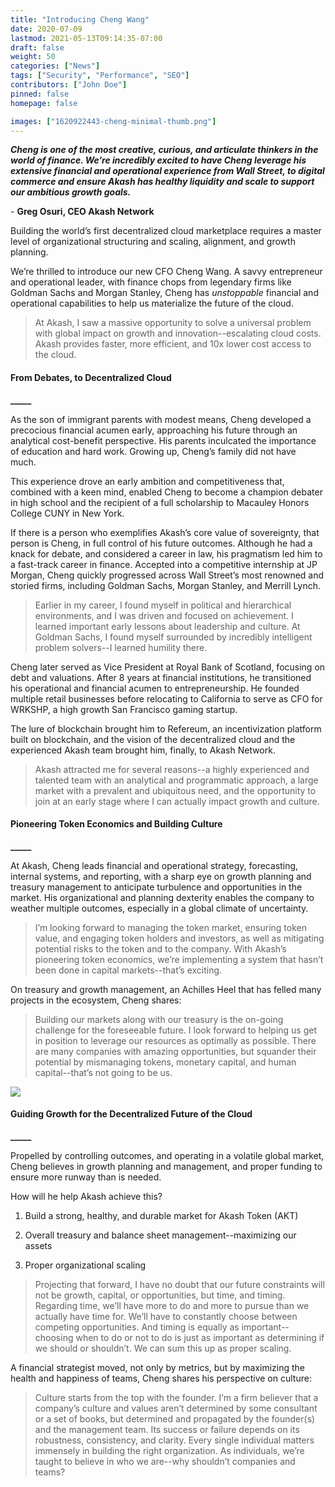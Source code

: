 ```yaml
---
title: "Introducing Cheng Wang"
date: 2020-07-09
lastmod: 2021-05-13T09:14:35-07:00
draft: false
weight: 50
categories: ["News"]
tags: ["Security", "Performance", "SEO"]
contributors: ["John Doe"]
pinned: false
homepage: false

images: ["1620922443-cheng-minimal-thumb.png"]
---
```

_**Cheng is one of the most creative, curious, and articulate thinkers in the world of finance. We’re incredibly excited to have Cheng leverage his extensive financial and operational experience from Wall Street, to digital commerce and ensure Akash has healthy liquidity and scale to support our ambitious growth goals.**_  
  
\- **Greg Osuri, CEO Akash Network**

  

Building the world’s first decentralized cloud marketplace requires a master level of organizational structuring and scaling, alignment, and growth planning. 

We’re thrilled to introduce our new CFO Cheng Wang. A savvy entrepreneur and operational leader, with finance chops from legendary firms like Goldman Sachs and Morgan Stanley, Cheng has _unstoppable_ financial and operational capabilities to help us materialize the future of the cloud.

> At Akash, I saw a massive opportunity to solve a universal problem with global impact on growth and innovation--escalating cloud costs. Akash provides faster, more efficient, and 10x lower cost access to the cloud.

#### **From Debates, to Decentralized Cloud**  
**\_\_\_\_\_**

As the son of immigrant parents with modest means, Cheng developed a precocious financial acumen early, approaching his future through an analytical cost-benefit perspective. His parents inculcated the importance of education and hard work. Growing up, Cheng’s family did not have much. 

This experience drove an early ambition and competitiveness that, combined with a keen mind, enabled Cheng to become a champion debater in high school and the recipient of a full scholarship to Macauley Honors College CUNY in New York.  
  
If there is a person who exemplifies Akash’s core value of sovereignty, that person is Cheng, in full control of his future outcomes. Although he had a knack for debate, and considered a career in law, his pragmatism led him to a fast-track career in finance. Accepted into a competitive internship at JP Morgan, Cheng quickly progressed across Wall Street’s most renowned and storied firms, including Goldman Sachs, Morgan Stanley, and Merrill Lynch. 

> Earlier in my career, I found myself in political and hierarchical environments, and I was driven and focused on achievement. I learned important early lessons about leadership and culture. At Goldman Sachs, I found myself surrounded by incredibly intelligent problem solvers--I learned humility there.

Cheng later served as Vice President at Royal Bank of Scotland, focusing on debt and valuations. After 8 years at financial institutions, he transitioned his operational and financial acumen to entrepreneurship. He founded multiple retail businesses before relocating to California to serve as CFO for WRKSHP, a high growth San Francisco gaming startup.

The lure of blockchain brought him to Refereum, an incentivization platform built on blockchain, and the vision of the decentralized cloud and the experienced Akash team brought him, finally, to Akash Network.

> Akash attracted me for several reasons--a highly experienced and talented team with an analytical and programmatic approach, a large market with a prevalent and ubiquitous need, and the opportunity to join at an early stage where I can actually impact growth and culture.

#### **Pioneering Token Economics and Building Culture**  
**\_\_\_\_\_**

At Akash, Cheng leads financial and operational strategy, forecasting, internal systems, and reporting, with a sharp eye on growth planning and treasury management to anticipate turbulence and opportunities in the market. His organizational and planning dexterity enables the company to weather multiple outcomes, especially in a global climate of uncertainty. 

> I’m looking forward to managing the token market, ensuring token value, and engaging token holders and investors, as well as mitigating potential risks to the token and to the company. With Akash’s pioneering token economics, we’re implementing a system that hasn’t been done in capital markets--that’s exciting.

On treasury and growth management, an Achilles Heel that has felled many projects in the ecosystem, Cheng shares:

> Building our markets along with our treasury is the on-going challenge for the foreseeable future. I look forward to helping us get in position to leverage our resources as optimally as possible. There are many companies with amazing opportunities, but squander their potential by mismanaging tokens, monetary capital, and human capital--that’s not going to be us.

![](https://www.datocms-assets.com/45776/1620922423-cheng-pic.jpg)

#### **Guiding Growth for the Decentralized Future of the Cloud**  
**\_\_\_\_\_**

Propelled by controlling outcomes, and operating in a volatile global market, Cheng believes in growth planning and management, and proper funding to ensure more runway than is needed.

How will he help Akash achieve this?

1) Build a strong, healthy, and durable market for Akash Token (AKT)

2) Overall treasury and balance sheet management--maximizing our assets

3) Proper organizational scaling 

> Projecting that forward, I have no doubt that our future constraints will not be growth, capital, or opportunities, but time, and timing. Regarding time, we’ll have more to do and more to pursue than we actually have time for. We’ll have to constantly choose between competing opportunities. And timing is equally as important--choosing when to do or not to do is just as important as determining if we should or shouldn’t. We can sum this up as proper scaling.

A financial strategist moved, not only by metrics, but by maximizing the health and happiness of teams, Cheng shares his perspective on culture:

> Culture starts from the top with the founder. I’m a firm believer that a company’s culture and values aren’t determined by some consultant or a set of books, but determined and propagated by the founder(s) and the management team. Its success or failure depends on its robustness, consistency, and clarity. Every single individual matters immensely in building the right organization. As individuals, we’re taught to believe in who we are--why shouldn’t companies and teams?